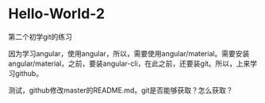 # Hello-World-2
第二个初学git的练习

因为学习angular，使用angular，所以，需要使用angular/material。需要安装angular/material，之前，要装angular-cli，在此之前，还要装git。所以，上来学习github。

测试，github修改master的README.md。git是否能够获取？怎么获取？
